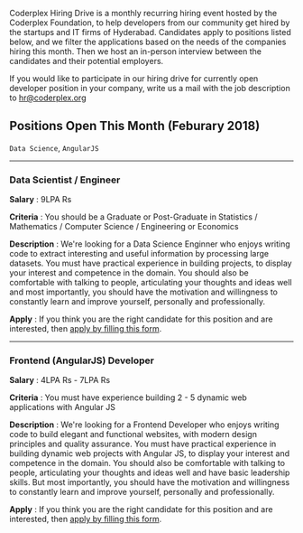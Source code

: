 Coderplex Hiring Drive is a monthly recurring hiring event hosted by the Coderplex Foundation, to help developers from our community get hired by the startups and IT firms of Hyderabad. Candidates apply to positions listed below, and we filter the applications based on the needs of the companies hiring this month. Then we host an in-person interview  between the candidates and their potential employers.

If you would like to participate in our hiring drive for currently open developer position in your company, write us a mail with the job description to hr@coderplex.org 

## Positions Open This Month (Feburary 2018)
`Data Science`, `AngularJS`

<hr>

### Data Scientist / Engineer

**Salary** : 9LPA Rs

**Criteria** : You should be a Graduate or Post-Graduate in Statistics / Mathematics / Computer Science / Engineering or Economics

**Description** : We're looking for a Data Science Enginner who enjoys writing code to extract interesting and useful information by processing large datasets. You must have practical experience in building projects, to display your interest and competence in the domain. You should also be comfortable with talking to people, articulating your thoughts and ideas well and most importantly, you should have the motivation and willingness to constantly learn and improve yourself, personally and professionally.

**Apply** : If you think you are the right candidate for this position and are interested, then [apply by filling this form](https://docs.google.com/forms/d/e/1FAIpQLSedlXCIHD7-a450_I3orpWFj9N7QKgK_H94N0hjEoRjFFi3Ow/viewform).

<hr>

### Frontend (AngularJS) Developer

**Salary** : 4LPA Rs - 7LPA Rs 

**Criteria** : You must have experience building 2 - 5 dynamic web applications with Angular JS 

**Description** : We're looking for a Frontend Developer who enjoys writing code to build elegant and functional websites, with modern design principles and quality assurance. You must have practical experience in building dynamic web projects with Angular JS, to display your interest and competence in the domain. You should also be comfortable with talking to people, articulating your thoughts and ideas well and have basic leadership skills. But most importantly, you should have the motivation and willingness to constantly learn and improve yourself, personally and professionally.

**Apply** : If you think you are the right candidate for this position and are interested, then [apply by filling this form](https://docs.google.com/forms/d/e/1FAIpQLSdYZ8Lyvyrkn9u9F_Ea3TxauOp3QTvlrhkGVVdbht7g2uhZFQ/viewform).
